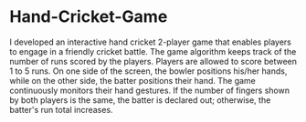 # Hand-Cricket-Game

I developed an interactive hand cricket 2-player game that enables players to engage in a friendly cricket battle. The game algorithm keeps track of the number of runs scored by the players. Players are allowed to score between 1 to 5 runs. On one side of the screen, the bowler positions his/her hands, while on the other side, the batter positions their hand. The game continuously monitors their hand gestures. If the number of fingers shown by both players is the same, the batter is declared out; otherwise, the batter's run total increases.
